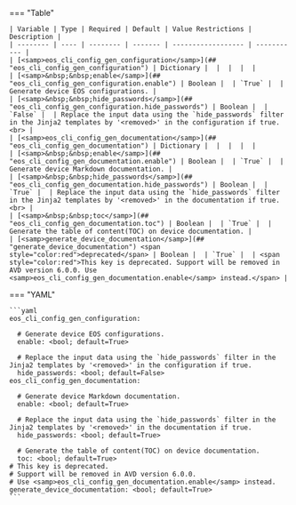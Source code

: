 <!--
  ~ Copyright (c) 2024 Arista Networks, Inc.
  ~ Use of this source code is governed by the Apache License 2.0
  ~ that can be found in the LICENSE file.
  -->
=== "Table"

    | Variable | Type | Required | Default | Value Restrictions | Description |
    | -------- | ---- | -------- | ------- | ------------------ | ----------- |
    | [<samp>eos_cli_config_gen_configuration</samp>](## "eos_cli_config_gen_configuration") | Dictionary |  |  |  |  |
    | [<samp>&nbsp;&nbsp;enable</samp>](## "eos_cli_config_gen_configuration.enable") | Boolean |  | `True` |  | Generate device EOS configurations. |
    | [<samp>&nbsp;&nbsp;hide_passwords</samp>](## "eos_cli_config_gen_configuration.hide_passwords") | Boolean |  | `False` |  | Replace the input data using the `hide_passwords` filter in the Jinja2 templates by '<removed>' in the configuration if true.<br> |
    | [<samp>eos_cli_config_gen_documentation</samp>](## "eos_cli_config_gen_documentation") | Dictionary |  |  |  |  |
    | [<samp>&nbsp;&nbsp;enable</samp>](## "eos_cli_config_gen_documentation.enable") | Boolean |  | `True` |  | Generate device Markdown documentation. |
    | [<samp>&nbsp;&nbsp;hide_passwords</samp>](## "eos_cli_config_gen_documentation.hide_passwords") | Boolean |  | `True` |  | Replace the input data using the `hide_passwords` filter in the Jinja2 templates by '<removed>' in the documentation if true.<br> |
    | [<samp>&nbsp;&nbsp;toc</samp>](## "eos_cli_config_gen_documentation.toc") | Boolean |  | `True` |  | Generate the table of content(TOC) on device documentation. |
    | [<samp>generate_device_documentation</samp>](## "generate_device_documentation") <span style="color:red">deprecated</span> | Boolean |  | `True` |  | <span style="color:red">This key is deprecated. Support will be removed in AVD version 6.0.0. Use <samp>eos_cli_config_gen_documentation.enable</samp> instead.</span> |

=== "YAML"

    ```yaml
    eos_cli_config_gen_configuration:

      # Generate device EOS configurations.
      enable: <bool; default=True>

      # Replace the input data using the `hide_passwords` filter in the Jinja2 templates by '<removed>' in the configuration if true.
      hide_passwords: <bool; default=False>
    eos_cli_config_gen_documentation:

      # Generate device Markdown documentation.
      enable: <bool; default=True>

      # Replace the input data using the `hide_passwords` filter in the Jinja2 templates by '<removed>' in the documentation if true.
      hide_passwords: <bool; default=True>

      # Generate the table of content(TOC) on device documentation.
      toc: <bool; default=True>
    # This key is deprecated.
    # Support will be removed in AVD version 6.0.0.
    # Use <samp>eos_cli_config_gen_documentation.enable</samp> instead.
    generate_device_documentation: <bool; default=True>
    ```
